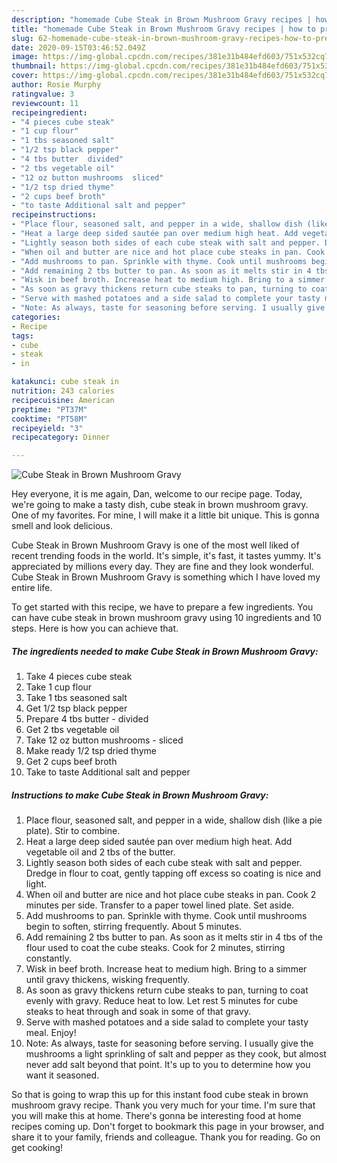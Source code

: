 ```yaml
---
description: "homemade Cube Steak in Brown Mushroom Gravy recipes | how to prepare Cube Steak in Brown Mushroom Gravy"
title: "homemade Cube Steak in Brown Mushroom Gravy recipes | how to prepare Cube Steak in Brown Mushroom Gravy"
slug: 62-homemade-cube-steak-in-brown-mushroom-gravy-recipes-how-to-prepare-cube-steak-in-brown-mushroom-gravy
date: 2020-09-15T03:46:52.049Z
image: https://img-global.cpcdn.com/recipes/381e31b484efd603/751x532cq70/cube-steak-in-brown-mushroom-gravy-recipe-main-photo.jpg
thumbnail: https://img-global.cpcdn.com/recipes/381e31b484efd603/751x532cq70/cube-steak-in-brown-mushroom-gravy-recipe-main-photo.jpg
cover: https://img-global.cpcdn.com/recipes/381e31b484efd603/751x532cq70/cube-steak-in-brown-mushroom-gravy-recipe-main-photo.jpg
author: Rosie Murphy
ratingvalue: 3
reviewcount: 11
recipeingredient:
- "4 pieces cube steak"
- "1 cup flour"
- "1 tbs seasoned salt"
- "1/2 tsp black pepper"
- "4 tbs butter  divided"
- "2 tbs vegetable oil"
- "12 oz button mushrooms  sliced"
- "1/2 tsp dried thyme"
- "2 cups beef broth"
- "to taste Additional salt and pepper"
recipeinstructions:
- "Place flour, seasoned salt, and pepper in a wide, shallow dish (like a pie plate). Stir to combine."
- "Heat a large deep sided sautée pan over medium high heat. Add vegetable oil and 2 tbs of the butter."
- "Lightly season both sides of each cube steak with salt and pepper. Dredge in flour to coat, gently tapping off excess so coating is nice and light."
- "When oil and butter are nice and hot place cube steaks in pan. Cook 2 minutes per side. Transfer to a paper towel lined plate. Set aside."
- "Add mushrooms to pan. Sprinkle with thyme. Cook until mushrooms begin to soften, stirring frequently. About 5 minutes."
- "Add remaining 2 tbs butter to pan. As soon as it melts stir in 4 tbs of the flour used to coat the cube steaks. Cook for 2 minutes, stirring constantly."
- "Wisk in beef broth. Increase heat to medium high. Bring to a simmer until gravy thickens, wisking frequently."
- "As soon as gravy thickens return cube steaks to pan, turning to coat evenly with gravy. Reduce heat to low. Let rest 5 minutes for cube steaks to heat through and soak in some of that gravy."
- "Serve with mashed potatoes and a side salad to complete your tasty meal. Enjoy!"
- "Note: As always, taste for seasoning before serving. I usually give the mushrooms a light sprinkling of salt and pepper as they cook, but almost never add salt beyond that point. It&#39;s up to you to determine how you want it seasoned."
categories:
- Recipe
tags:
- cube
- steak
- in

katakunci: cube steak in 
nutrition: 243 calories
recipecuisine: American
preptime: "PT37M"
cooktime: "PT58M"
recipeyield: "3"
recipecategory: Dinner

---
```



![Cube Steak in Brown Mushroom Gravy](https://img-global.cpcdn.com/recipes/381e31b484efd603/751x532cq70/cube-steak-in-brown-mushroom-gravy-recipe-main-photo.jpg)

Hey everyone, it is me again, Dan, welcome to our recipe page. Today, we're going to make a tasty dish, cube steak in brown mushroom gravy. One of my favorites. For mine, I will make it a little bit unique. This is gonna smell and look delicious.

Cube Steak in Brown Mushroom Gravy is one of the most well liked of recent trending foods in the world. It's simple, it's fast, it tastes yummy. It's appreciated by millions every day. They are fine and they look wonderful. Cube Steak in Brown Mushroom Gravy is something which I have loved my entire life.




To get started with this recipe, we have to prepare a few ingredients. You can have cube steak in brown mushroom gravy using 10 ingredients and 10 steps. Here is how you can achieve that.

<!--inarticleads1-->

##### The ingredients needed to make Cube Steak in Brown Mushroom Gravy:

1. Take 4 pieces cube steak
1. Take 1 cup flour
1. Take 1 tbs seasoned salt
1. Get 1/2 tsp black pepper
1. Prepare 4 tbs butter - divided
1. Get 2 tbs vegetable oil
1. Take 12 oz button mushrooms - sliced
1. Make ready 1/2 tsp dried thyme
1. Get 2 cups beef broth
1. Take to taste Additional salt and pepper




<!--inarticleads2-->

##### Instructions to make Cube Steak in Brown Mushroom Gravy:

1. Place flour, seasoned salt, and pepper in a wide, shallow dish (like a pie plate). Stir to combine.
1. Heat a large deep sided sautée pan over medium high heat. Add vegetable oil and 2 tbs of the butter.
1. Lightly season both sides of each cube steak with salt and pepper. Dredge in flour to coat, gently tapping off excess so coating is nice and light.
1. When oil and butter are nice and hot place cube steaks in pan. Cook 2 minutes per side. Transfer to a paper towel lined plate. Set aside.
1. Add mushrooms to pan. Sprinkle with thyme. Cook until mushrooms begin to soften, stirring frequently. About 5 minutes.
1. Add remaining 2 tbs butter to pan. As soon as it melts stir in 4 tbs of the flour used to coat the cube steaks. Cook for 2 minutes, stirring constantly.
1. Wisk in beef broth. Increase heat to medium high. Bring to a simmer until gravy thickens, wisking frequently.
1. As soon as gravy thickens return cube steaks to pan, turning to coat evenly with gravy. Reduce heat to low. Let rest 5 minutes for cube steaks to heat through and soak in some of that gravy.
1. Serve with mashed potatoes and a side salad to complete your tasty meal. Enjoy!
1. Note: As always, taste for seasoning before serving. I usually give the mushrooms a light sprinkling of salt and pepper as they cook, but almost never add salt beyond that point. It&#39;s up to you to determine how you want it seasoned.




So that is going to wrap this up for this instant food cube steak in brown mushroom gravy recipe. Thank you very much for your time. I'm sure that you will make this at home. There's gonna be interesting food at home recipes coming up. Don't forget to bookmark this page in your browser, and share it to your family, friends and colleague. Thank you for reading. Go on get cooking!
